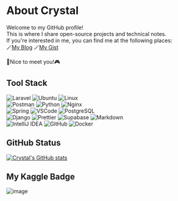 # About Crystal
Welcome to my GitHub profile! \
This is where I share open-source projects and technical notes. \
If you're interested in me, you can find me at the following places:\
🪄[My Blog](https://x200706.vercel.app/) 🪄[My Gist](https://gist.github.com/x200706)

👾Nice to meet you!🎮

## Tool Stack
<img src="https://img.shields.io/badge/Laravel-1F2544?style=for-the-badge&logo=laravel&logoColor=white" alt="Laravel"> <img src="https://img.shields.io/badge/Ubuntu-1F2544?style=for-the-badge&logo=ubuntu&logoColor=white" alt="Ubuntu"> <img src="https://img.shields.io/badge/Linux-1F2544?style=for-the-badge&logo=linux&logoColor=white" alt="Linux">\
<img src="https://img.shields.io/badge/Postman-474F7A?style=for-the-badge&logo=Postman&logoColor=white" alt="Postman"> <img src="https://img.shields.io/badge/Python-474F7A?style=for-the-badge&logo=python&logoColor=blue" alt="Python"> <img src="https://img.shields.io/badge/Nginx-474F7A?style=for-the-badge&logo=nginx&logoColor=white" alt="Nginx">\
<img src="https://img.shields.io/badge/Spring-81689D?style=for-the-badge&logo=spring&logoColor=white" alt="Spring"> <img src="https://img.shields.io/badge/VSCode-81689D?style=for-the-badge&logo=visual%20studio%20code&logoColor=white" alt="VSCode"> <img src="https://img.shields.io/badge/PostgreSQL-81689D?style=for-the-badge&logo=postgresql&logoColor=white" alt="PostgreSQL">\
<img src="https://img.shields.io/badge/Django-C95792?style=for-the-badge&logo=django&logoColor=green" alt="Django"> <img src="https://img.shields.io/badge/prettier-C95792?style=for-the-badge&logo=prettier&logoColor=F7BA3E" alt="Prettier"> <img src="https://img.shields.io/badge/Supabase-C95792?style=for-the-badge&logo=supabase&logoColor=white" alt="Supabase"> <img src="https://img.shields.io/badge/Markdown-C95792?style=for-the-badge&logo=markdown&logoColor=white" alt="Markdown">\
<img src="https://img.shields.io/badge/IntelliJ_IDEA-F8B55F.svg?style=for-the-badge&logo=intellij-idea&logoColor=white" alt="IntelliJ IDEA"> <img src="https://img.shields.io/badge/GitHub-F8B55F?style=for-the-badge&logo=github&logoColor=white" alt="GitHub">  <img src="https://img.shields.io/badge/Docker-F8B55F?style=for-the-badge&logo=docker&logoColor=white" alt="Docker">

## GitHub Status
[![Crystal's GitHub stats](https://github-readme-stats.vercel.app/api?username=x200706&show_icons=true&theme=omni)](https://github.com/anuraghazra/github-readme-stats)

## My Kaggle Badge
![image](https://github.com/user-attachments/assets/b3f5d74f-ae64-4a82-9694-f3f8589799ed)
